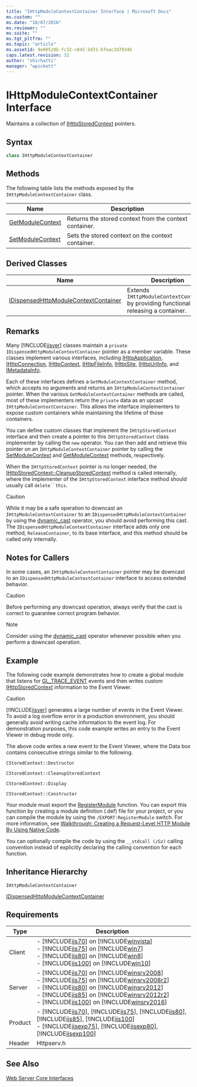 ```yaml
---
title: "IHttpModuleContextContainer Interface | Microsoft Docs"
ms.custom: ""
ms.date: "10/07/2016"
ms.reviewer: ""
ms.suite: ""
ms.tgt_pltfrm: ""
ms.topic: "article"
ms.assetid: 9e80529b-fc32-c845-5d31-6feac3d7034b
caps.latest.revision: 32
author: "shirhatti"
manager: "wpickett"
---
```

# IHttpModuleContextContainer Interface
Maintains a collection of [IHttpStoredContext](../../../webdevelopment-reference\native-code-api\webdev-native-api-reference/ihttpstoredcontext-interface.md) pointers.  
  
## Syntax  
  
```cpp  
class IHttpModuleContextContainer  
```  
  
## Methods  
 The following table lists the methods exposed by the `IHttpModuleContextContainer` class.  
  
|Name|Description|  
|----------|-----------------|  
|[GetModuleContext](../../../webdevelopment-reference\native-code-api\webdev-native-api-reference/ihttpmodulecontextcontainer-getmodulecontext-method.md)|Returns the stored context from the context container.|  
|[SetModuleContext](../../../webdevelopment-reference\native-code-api\webdev-native-api-reference/ihttpmodulecontextcontainer-setmodulecontext-method.md)|Sets the stored context on the context container.|  
  
## Derived Classes  
  
|Name|Description|  
|----------|-----------------|  
|[IDispensedHttpModuleContextContainer](../../../webdevelopment-reference\native-code-api\webdev-native-api-reference/idispensedhttpmodulecontextcontainer-interface.md)|Extends `IHttpModuleContextContainer` by providing functionality for releasing a container.|  
  
## Remarks  
 Many [!INCLUDE[iisver](../../../wmi-provider/includes/iisver-md.md)] classes maintain a `private` `IDispensedHttpModuleContextContainer` pointer as a member variable. These classes implement various interfaces, including [IHttpApplication](../../../webdevelopment-reference\native-code-api\webdev-native-api-reference/ihttpapplication-interface.md), [IHttpConnection](../../../webdevelopment-reference\native-code-api\webdev-native-api-reference/ihttpconnection-interface.md), [IHttpContext](../../../webdevelopment-reference\native-code-api\webdev-native-api-reference/ihttpcontext-interface.md), [IHttpFileInfo](../../../webdevelopment-reference\native-code-api\webdev-native-api-reference/ihttpfileinfo-interface.md), [IHttpSite](../../../webdevelopment-reference\native-code-api\webdev-native-api-reference/ihttpsite-interface.md), [IHttpUrlInfo](../../../webdevelopment-reference\native-code-api\webdev-native-api-reference/ihttpurlinfo-interface.md), and [IMetadataInfo](../../../webdevelopment-reference\native-code-api\webdev-native-api-reference/imetadatainfo-interface.md).  
  
 Each of these interfaces defines a `GetModuleContextContainer` method, which accepts no arguments and returns an `IHttpModuleContextContainer` pointer. When the various `GetModuleContextContainer` methods are called, most of these implementers return the `private` data as an upcast `IHttpModuleContextContainer`. This allows the interface implementers to expose custom containers while maintaining the lifetime of those containers.  
  
 You can define custom classes that implement the `IHttpStoredContext` interface and then create a pointer to this `IHttpStoredContext` class implementer by calling the `new` operator. You can then add and retrieve this pointer on an `IHttpModuleContextContainer` pointer by calling the [SetModuleContext](../../../webdevelopment-reference\native-code-api\webdev-native-api-reference/ihttpmodulecontextcontainer-setmodulecontext-method.md) and [GetModuleContext](../../../webdevelopment-reference\native-code-api\webdev-native-api-reference/ihttpmodulecontextcontainer-getmodulecontext-method.md) methods, respectively.  
  
 When the `IHttpStoredContext` pointer is no longer needed, the [IHttpStoredContext::CleanupStoredContext](../../../webdevelopment-reference\native-code-api\webdev-native-api-reference/ihttpstoredcontext-cleanupstoredcontext-method.md) method is called internally, where the implementer of the `IHttpStoredContext` interface method should usually call `delete``this`.  
  
> [!CAUTION]
>  While it may be a safe operation to downcast an `IHttpModuleContextContainer` to an `IDispensedHttpModuleContextContainer` by using the [dynamic_cast](http://go.microsoft.com/fwlink/?LinkId=57556) operator, you should avoid performing this cast. The `IDispensedHttpModuleContextContainer` interface adds only one method, `ReleaseContainer`, to its base interface, and this method should be called only internally.  
  
## Notes for Callers  
 In some cases, an `IHttpModuleContextContainer` pointer may be downcast to an `IDispensedHttpModuleContextContainer` interface to access extended behavior.  
  
> [!CAUTION]
>  Before performing any downcast operation, always verify that the cast is correct to guarantee correct program behavior.  
  
> [!NOTE]
>  Consider using the [dynamic_cast](http://go.microsoft.com/fwlink/?LinkId=57556) operator whenever possible when you perform a downcast operation.  
  
## Example  
 The following code example demonstrates how to create a global module that listens for [GL_TRACE_EVENT](../../../webdevelopment-reference\native-code-api\webdev-native-api-reference/request-processing-constants.md) events and then writes custom [IHttpStoredContext](../../../webdevelopment-reference\native-code-api\webdev-native-api-reference/ihttpstoredcontext-interface.md) information to the Event Viewer.  
  
> [!CAUTION]
>  [!INCLUDE[iisver](../../../wmi-provider/includes/iisver-md.md)] generates a large number of events in the Event Viewer. To avoid a log overflow error in a production environment, you should generally avoid writing cache information to the event log. For demonstration purposes, this code example writes an entry to the Event Viewer in debug mode only.  
  
<!-- TODO: review snippet reference  [!CODE [IHttpModuleContextContainer#1](IHttpModuleContextContainer#1)]  -->  
  
 The above code writes a new event to the Event Viewer, where the Data box contains consecutive strings similar to the following.  
  
```  
CStoredContext::Destructor  
```  
  
```  
CStoredContext::CleanupStoredContext  
```  
  
```  
CStoredContext::Display  
```  
  
```  
CStoredContext::Constructor  
```  
  
 Your module must export the [RegisterModule](../../../webdevelopment-reference\native-code-api\webdev-native-api-reference/pfn-registermodule-function.md) function. You can export this function by creating a module definition (.def) file for your project, or you can compile the module by using the `/EXPORT:RegisterModule` switch. For more information, see [Walkthrough: Creating a Request-Level HTTP Module By Using Native Code](../../../webdevelopment-reference\native-code-development-overview\native-code-dev-overview/walkthrough-creating-a-request-level-http-module-by-using-native-code.md).  
  
 You can optionally compile the code by using the `__stdcall (/Gz)` calling convention instead of explicitly declaring the calling convention for each function.  
  
## Inheritance Hierarchy  
 `IHttpModuleContextContainer`  
  
 [IDispensedHttpModuleContextContainer](../../../webdevelopment-reference\native-code-api\webdev-native-api-reference/idispensedhttpmodulecontextcontainer-interface.md)  
  
## Requirements  
  
|Type|Description|  
|----------|-----------------|  
|Client|-   [!INCLUDE[iis70](../../../wmi-provider/includes/iis70-md.md)] on [!INCLUDE[winvista](../../../wmi-provider/includes/winvista-md.md)]<br />-   [!INCLUDE[iis75](../../../wmi-provider/includes/iis75-md.md)] on [!INCLUDE[win7](../../../wmi-provider/includes/win7-md.md)]<br />-   [!INCLUDE[iis80](../../../wmi-provider/includes/iis80-md.md)] on [!INCLUDE[win8](../../../wmi-provider/includes/win8-md.md)]<br />-   [!INCLUDE[iis100](../../../wmi-provider/includes/iis100-md.md)] on [!INCLUDE[win10](../../../wmi-provider/includes/win10-md.md)]|  
|Server|-   [!INCLUDE[iis70](../../../wmi-provider/includes/iis70-md.md)] on [!INCLUDE[winsrv2008](../../../wmi-provider/includes/winsrv2008-md.md)]<br />-   [!INCLUDE[iis75](../../../wmi-provider/includes/iis75-md.md)] on [!INCLUDE[winsrv2008r2](../../../wmi-provider/includes/winsrv2008r2-md.md)]<br />-   [!INCLUDE[iis80](../../../wmi-provider/includes/iis80-md.md)] on [!INCLUDE[winsrv2012](../../../wmi-provider/includes/winsrv2012-md.md)]<br />-   [!INCLUDE[iis85](../../../wmi-provider/includes/iis85-md.md)] on [!INCLUDE[winsrv2012r2](../../../wmi-provider/includes/winsrv2012r2-md.md)]<br />-   [!INCLUDE[iis100](../../../wmi-provider/includes/iis100-md.md)] on [!INCLUDE[winsrv2016](../../../wmi-provider/includes/winsrv2016-md.md)]|  
|Product|-   [!INCLUDE[iis70](../../../wmi-provider/includes/iis70-md.md)], [!INCLUDE[iis75](../../../wmi-provider/includes/iis75-md.md)], [!INCLUDE[iis80](../../../wmi-provider/includes/iis80-md.md)], [!INCLUDE[iis85](../../../wmi-provider/includes/iis85-md.md)], [!INCLUDE[iis100](../../../wmi-provider/includes/iis100-md.md)]<br />-   [!INCLUDE[iisexp75](../../../webdevelopment-reference\native-code-api\webdev-native-api-reference/includes/iisexp75-md.md)], [!INCLUDE[iisexp80](../../../webdevelopment-reference\native-code-api\webdev-native-api-reference/includes/iisexp80-md.md)], [!INCLUDE[iisexp100](../../../webdevelopment-reference\native-code-api\webdev-native-api-reference/includes/iisexp100-md.md)]|  
|Header|Httpserv.h|  
  
## See Also  
 [Web Server Core Interfaces](../../../webdevelopment-reference\native-code-api\webdev-native-api-reference/web-server-core-interfaces.md)